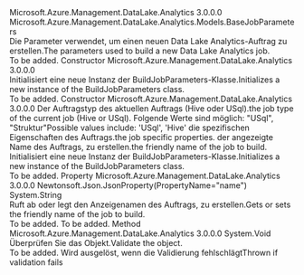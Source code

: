 <Type Name="BuildJobParameters" FullName="Microsoft.Azure.Management.DataLake.Analytics.Models.BuildJobParameters">
  <TypeSignature Language="C#" Value="public class BuildJobParameters : Microsoft.Azure.Management.DataLake.Analytics.Models.BaseJobParameters" />
  <TypeSignature Language="ILAsm" Value=".class public auto ansi beforefieldinit BuildJobParameters extends Microsoft.Azure.Management.DataLake.Analytics.Models.BaseJobParameters" />
  <TypeSignature Language="DocId" Value="T:Microsoft.Azure.Management.DataLake.Analytics.Models.BuildJobParameters" />
  <TypeSignature Language="VB.NET" Value="Public Class BuildJobParameters&#xA;Inherits BaseJobParameters" />
  <TypeSignature Language="F#" Value="type BuildJobParameters = class&#xA;    inherit BaseJobParameters" />
  <AssemblyInfo>
    <AssemblyName>Microsoft.Azure.Management.DataLake.Analytics</AssemblyName>
    <AssemblyVersion>3.0.0.0</AssemblyVersion>
  </AssemblyInfo>
  <Base>
    <BaseTypeName>Microsoft.Azure.Management.DataLake.Analytics.Models.BaseJobParameters</BaseTypeName>
  </Base>
  <Interfaces />
  <Docs>
    <summary>
            <span data-ttu-id="4d0b5-101">Die Parameter verwendet, um einen neuen Data Lake Analytics-Auftrag zu erstellen.</span><span class="sxs-lookup"><span data-stu-id="4d0b5-101">The parameters used to build a new Data Lake Analytics job.</span></span>
            </summary>
    <remarks>To be added.</remarks>
  </Docs>
  <Members>
    <Member MemberName=".ctor">
      <MemberSignature Language="C#" Value="public BuildJobParameters ();" />
      <MemberSignature Language="ILAsm" Value=".method public hidebysig specialname rtspecialname instance void .ctor() cil managed" />
      <MemberSignature Language="DocId" Value="M:Microsoft.Azure.Management.DataLake.Analytics.Models.BuildJobParameters.#ctor" />
      <MemberSignature Language="VB.NET" Value="Public Sub New ()" />
      <MemberType>Constructor</MemberType>
      <AssemblyInfo>
        <AssemblyName>Microsoft.Azure.Management.DataLake.Analytics</AssemblyName>
        <AssemblyVersion>3.0.0.0</AssemblyVersion>
      </AssemblyInfo>
      <Parameters />
      <Docs>
        <summary>
            <span data-ttu-id="4d0b5-102">Initialisiert eine neue Instanz der BuildJobParameters-Klasse.</span><span class="sxs-lookup"><span data-stu-id="4d0b5-102">Initializes a new instance of the BuildJobParameters class.</span></span>
            </summary>
        <remarks>To be added.</remarks>
      </Docs>
    </Member>
    <Member MemberName=".ctor">
      <MemberSignature Language="C#" Value="public BuildJobParameters (Microsoft.Azure.Management.DataLake.Analytics.Models.JobType type, Microsoft.Azure.Management.DataLake.Analytics.Models.CreateJobProperties properties, string name = null);" />
      <MemberSignature Language="ILAsm" Value=".method public hidebysig specialname rtspecialname instance void .ctor(valuetype Microsoft.Azure.Management.DataLake.Analytics.Models.JobType type, class Microsoft.Azure.Management.DataLake.Analytics.Models.CreateJobProperties properties, string name) cil managed" />
      <MemberSignature Language="DocId" Value="M:Microsoft.Azure.Management.DataLake.Analytics.Models.BuildJobParameters.#ctor(Microsoft.Azure.Management.DataLake.Analytics.Models.JobType,Microsoft.Azure.Management.DataLake.Analytics.Models.CreateJobProperties,System.String)" />
      <MemberSignature Language="VB.NET" Value="Public Sub New (type As JobType, properties As CreateJobProperties, Optional name As String = null)" />
      <MemberSignature Language="F#" Value="new Microsoft.Azure.Management.DataLake.Analytics.Models.BuildJobParameters : Microsoft.Azure.Management.DataLake.Analytics.Models.JobType * Microsoft.Azure.Management.DataLake.Analytics.Models.CreateJobProperties * string -&gt; Microsoft.Azure.Management.DataLake.Analytics.Models.BuildJobParameters" Usage="new Microsoft.Azure.Management.DataLake.Analytics.Models.BuildJobParameters (type, properties, name)" />
      <MemberType>Constructor</MemberType>
      <AssemblyInfo>
        <AssemblyName>Microsoft.Azure.Management.DataLake.Analytics</AssemblyName>
        <AssemblyVersion>3.0.0.0</AssemblyVersion>
      </AssemblyInfo>
      <Parameters>
        <Parameter Name="type" Type="Microsoft.Azure.Management.DataLake.Analytics.Models.JobType" />
        <Parameter Name="properties" Type="Microsoft.Azure.Management.DataLake.Analytics.Models.CreateJobProperties" />
        <Parameter Name="name" Type="System.String" />
      </Parameters>
      <Docs>
        <param name="type"><span data-ttu-id="4d0b5-103">Der Auftragstyp des aktuellen Auftrags (Hive oder USql).</span><span class="sxs-lookup"><span data-stu-id="4d0b5-103">the job type of the current job (Hive or USql).</span></span>
            <span data-ttu-id="4d0b5-104">Folgende Werte sind möglich: "USql", "Struktur"</span><span class="sxs-lookup"><span data-stu-id="4d0b5-104">Possible values include: 'USql', 'Hive'</span></span></param>
        <param name="properties"><span data-ttu-id="4d0b5-105">die spezifischen Eigenschaften des Auftrags.</span><span class="sxs-lookup"><span data-stu-id="4d0b5-105">the job specific properties.</span></span></param>
        <param name="name"><span data-ttu-id="4d0b5-106">der angezeigte Name des Auftrags, zu erstellen.</span><span class="sxs-lookup"><span data-stu-id="4d0b5-106">the friendly name of the job to build.</span></span></param>
        <summary>
            <span data-ttu-id="4d0b5-107">Initialisiert eine neue Instanz der BuildJobParameters-Klasse.</span><span class="sxs-lookup"><span data-stu-id="4d0b5-107">Initializes a new instance of the BuildJobParameters class.</span></span>
            </summary>
        <remarks>To be added.</remarks>
      </Docs>
    </Member>
    <Member MemberName="Name">
      <MemberSignature Language="C#" Value="public string Name { get; set; }" />
      <MemberSignature Language="ILAsm" Value=".property instance string Name" />
      <MemberSignature Language="DocId" Value="P:Microsoft.Azure.Management.DataLake.Analytics.Models.BuildJobParameters.Name" />
      <MemberSignature Language="VB.NET" Value="Public Property Name As String" />
      <MemberSignature Language="F#" Value="member this.Name : string with get, set" Usage="Microsoft.Azure.Management.DataLake.Analytics.Models.BuildJobParameters.Name" />
      <MemberType>Property</MemberType>
      <AssemblyInfo>
        <AssemblyName>Microsoft.Azure.Management.DataLake.Analytics</AssemblyName>
        <AssemblyVersion>3.0.0.0</AssemblyVersion>
      </AssemblyInfo>
      <Attributes>
        <Attribute>
          <AttributeName>Newtonsoft.Json.JsonProperty(PropertyName="name")</AttributeName>
        </Attribute>
      </Attributes>
      <ReturnValue>
        <ReturnType>System.String</ReturnType>
      </ReturnValue>
      <Docs>
        <summary>
            <span data-ttu-id="4d0b5-108">Ruft ab oder legt den Anzeigenamen des Auftrags, zu erstellen.</span><span class="sxs-lookup"><span data-stu-id="4d0b5-108">Gets or sets the friendly name of the job to build.</span></span>
            </summary>
        <value>To be added.</value>
        <remarks>To be added.</remarks>
      </Docs>
    </Member>
    <Member MemberName="Validate">
      <MemberSignature Language="C#" Value="public override void Validate ();" />
      <MemberSignature Language="ILAsm" Value=".method public hidebysig virtual instance void Validate() cil managed" />
      <MemberSignature Language="DocId" Value="M:Microsoft.Azure.Management.DataLake.Analytics.Models.BuildJobParameters.Validate" />
      <MemberSignature Language="VB.NET" Value="Public Overrides Sub Validate ()" />
      <MemberSignature Language="F#" Value="override this.Validate : unit -&gt; unit" Usage="buildJobParameters.Validate " />
      <MemberType>Method</MemberType>
      <AssemblyInfo>
        <AssemblyName>Microsoft.Azure.Management.DataLake.Analytics</AssemblyName>
        <AssemblyVersion>3.0.0.0</AssemblyVersion>
      </AssemblyInfo>
      <ReturnValue>
        <ReturnType>System.Void</ReturnType>
      </ReturnValue>
      <Parameters />
      <Docs>
        <summary>
            <span data-ttu-id="4d0b5-109">Überprüfen Sie das Objekt.</span><span class="sxs-lookup"><span data-stu-id="4d0b5-109">Validate the object.</span></span>
            </summary>
        <remarks>To be added.</remarks>
        <exception cref="T:Microsoft.Rest.ValidationException">
            <span data-ttu-id="4d0b5-110">Wird ausgelöst, wenn die Validierung fehlschlägt</span><span class="sxs-lookup"><span data-stu-id="4d0b5-110">Thrown if validation fails</span></span>
            </exception>
      </Docs>
    </Member>
  </Members>
</Type>